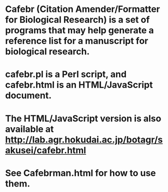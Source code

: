 # Cafebr (Citation Amender/Formatter for Biological Research) is a set of programs that may help generate a reference list for a manuscript for biological research.
# cafebr.pl is a Perl script, and cafebr.html is an HTML/JavaScript document.
# The HTML/JavaScript version is also available at http://lab.agr.hokudai.ac.jp/botagr/sakusei/cafebr.html
# See Cafebrman.html for how to use them.
